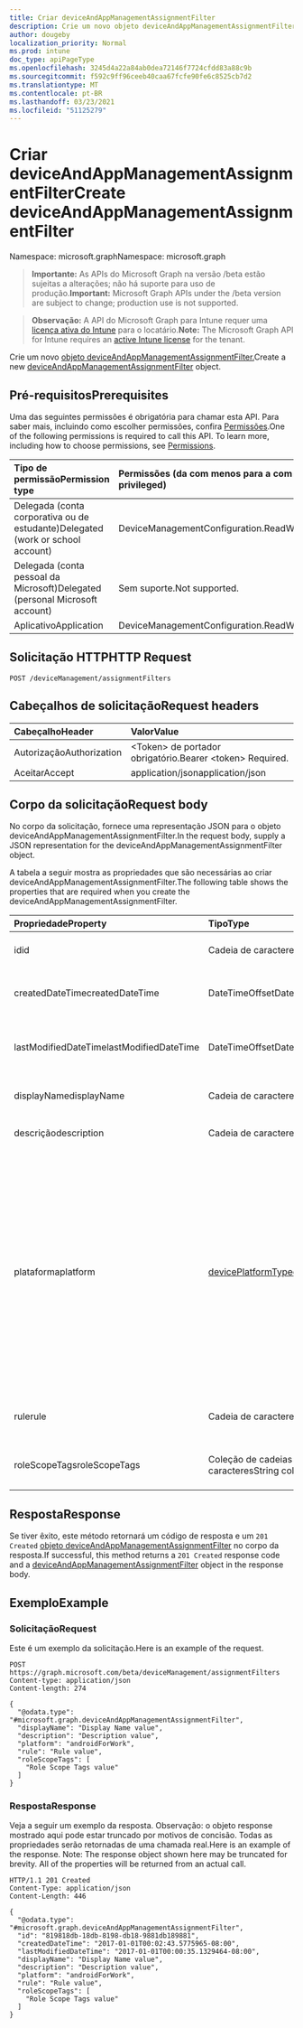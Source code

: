 ```yaml
---
title: Criar deviceAndAppManagementAssignmentFilter
description: Crie um novo objeto deviceAndAppManagementAssignmentFilter.
author: dougeby
localization_priority: Normal
ms.prod: intune
doc_type: apiPageType
ms.openlocfilehash: 3245d4a22a84ab0dea72146f7724cfdd83a88c9b
ms.sourcegitcommit: f592c9ff96ceeb40caa67fcfe90fe6c8525cb7d2
ms.translationtype: MT
ms.contentlocale: pt-BR
ms.lasthandoff: 03/23/2021
ms.locfileid: "51125279"
---
```

# <a name="create-deviceandappmanagementassignmentfilter"></a><span data-ttu-id="c802e-103">Criar deviceAndAppManagementAssignmentFilter</span><span class="sxs-lookup"><span data-stu-id="c802e-103">Create deviceAndAppManagementAssignmentFilter</span></span>

<span data-ttu-id="c802e-104">Namespace: microsoft.graph</span><span class="sxs-lookup"><span data-stu-id="c802e-104">Namespace: microsoft.graph</span></span>

> <span data-ttu-id="c802e-105">**Importante:** As APIs do Microsoft Graph na versão /beta estão sujeitas a alterações; não há suporte para uso de produção.</span><span class="sxs-lookup"><span data-stu-id="c802e-105">**Important:** Microsoft Graph APIs under the /beta version are subject to change; production use is not supported.</span></span>

> <span data-ttu-id="c802e-106">**Observação:** A API do Microsoft Graph para Intune requer uma [licença ativa do Intune](https://go.microsoft.com/fwlink/?linkid=839381) para o locatário.</span><span class="sxs-lookup"><span data-stu-id="c802e-106">**Note:** The Microsoft Graph API for Intune requires an [active Intune license](https://go.microsoft.com/fwlink/?linkid=839381) for the tenant.</span></span>

<span data-ttu-id="c802e-107">Crie um novo [objeto deviceAndAppManagementAssignmentFilter.](../resources/intune-policyset-deviceandappmanagementassignmentfilter.md)</span><span class="sxs-lookup"><span data-stu-id="c802e-107">Create a new [deviceAndAppManagementAssignmentFilter](../resources/intune-policyset-deviceandappmanagementassignmentfilter.md) object.</span></span>

## <a name="prerequisites"></a><span data-ttu-id="c802e-108">Pré-requisitos</span><span class="sxs-lookup"><span data-stu-id="c802e-108">Prerequisites</span></span>
<span data-ttu-id="c802e-p101">Uma das seguintes permissões é obrigatória para chamar esta API. Para saber mais, incluindo como escolher permissões, confira [Permissões](/graph/permissions-reference).</span><span class="sxs-lookup"><span data-stu-id="c802e-p101">One of the following permissions is required to call this API. To learn more, including how to choose permissions, see [Permissions](/graph/permissions-reference).</span></span>

|<span data-ttu-id="c802e-111">Tipo de permissão</span><span class="sxs-lookup"><span data-stu-id="c802e-111">Permission type</span></span>|<span data-ttu-id="c802e-112">Permissões (da com menos para a com mais privilégios)</span><span class="sxs-lookup"><span data-stu-id="c802e-112">Permissions (from least to most privileged)</span></span>|
|:---|:---|
|<span data-ttu-id="c802e-113">Delegada (conta corporativa ou de estudante)</span><span class="sxs-lookup"><span data-stu-id="c802e-113">Delegated (work or school account)</span></span>|<span data-ttu-id="c802e-114">DeviceManagementConfiguration.ReadWrite.All</span><span class="sxs-lookup"><span data-stu-id="c802e-114">DeviceManagementConfiguration.ReadWrite.All</span></span>|
|<span data-ttu-id="c802e-115">Delegada (conta pessoal da Microsoft)</span><span class="sxs-lookup"><span data-stu-id="c802e-115">Delegated (personal Microsoft account)</span></span>|<span data-ttu-id="c802e-116">Sem suporte.</span><span class="sxs-lookup"><span data-stu-id="c802e-116">Not supported.</span></span>|
|<span data-ttu-id="c802e-117">Aplicativo</span><span class="sxs-lookup"><span data-stu-id="c802e-117">Application</span></span>|<span data-ttu-id="c802e-118">DeviceManagementConfiguration.ReadWrite.All</span><span class="sxs-lookup"><span data-stu-id="c802e-118">DeviceManagementConfiguration.ReadWrite.All</span></span>|

## <a name="http-request"></a><span data-ttu-id="c802e-119">Solicitação HTTP</span><span class="sxs-lookup"><span data-stu-id="c802e-119">HTTP Request</span></span>
<!-- {
  "blockType": "ignored"
}
-->
``` http
POST /deviceManagement/assignmentFilters
```

## <a name="request-headers"></a><span data-ttu-id="c802e-120">Cabeçalhos de solicitação</span><span class="sxs-lookup"><span data-stu-id="c802e-120">Request headers</span></span>
|<span data-ttu-id="c802e-121">Cabeçalho</span><span class="sxs-lookup"><span data-stu-id="c802e-121">Header</span></span>|<span data-ttu-id="c802e-122">Valor</span><span class="sxs-lookup"><span data-stu-id="c802e-122">Value</span></span>|
|:---|:---|
|<span data-ttu-id="c802e-123">Autorização</span><span class="sxs-lookup"><span data-stu-id="c802e-123">Authorization</span></span>|<span data-ttu-id="c802e-124">&lt;Token&gt; de portador obrigatório.</span><span class="sxs-lookup"><span data-stu-id="c802e-124">Bearer &lt;token&gt; Required.</span></span>|
|<span data-ttu-id="c802e-125">Aceitar</span><span class="sxs-lookup"><span data-stu-id="c802e-125">Accept</span></span>|<span data-ttu-id="c802e-126">application/json</span><span class="sxs-lookup"><span data-stu-id="c802e-126">application/json</span></span>|

## <a name="request-body"></a><span data-ttu-id="c802e-127">Corpo da solicitação</span><span class="sxs-lookup"><span data-stu-id="c802e-127">Request body</span></span>
<span data-ttu-id="c802e-128">No corpo da solicitação, fornece uma representação JSON para o objeto deviceAndAppManagementAssignmentFilter.</span><span class="sxs-lookup"><span data-stu-id="c802e-128">In the request body, supply a JSON representation for the deviceAndAppManagementAssignmentFilter object.</span></span>

<span data-ttu-id="c802e-129">A tabela a seguir mostra as propriedades que são necessárias ao criar deviceAndAppManagementAssignmentFilter.</span><span class="sxs-lookup"><span data-stu-id="c802e-129">The following table shows the properties that are required when you create the deviceAndAppManagementAssignmentFilter.</span></span>

|<span data-ttu-id="c802e-130">Propriedade</span><span class="sxs-lookup"><span data-stu-id="c802e-130">Property</span></span>|<span data-ttu-id="c802e-131">Tipo</span><span class="sxs-lookup"><span data-stu-id="c802e-131">Type</span></span>|<span data-ttu-id="c802e-132">Descrição</span><span class="sxs-lookup"><span data-stu-id="c802e-132">Description</span></span>|
|:---|:---|:---|
|<span data-ttu-id="c802e-133">id</span><span class="sxs-lookup"><span data-stu-id="c802e-133">id</span></span>|<span data-ttu-id="c802e-134">Cadeia de caracteres</span><span class="sxs-lookup"><span data-stu-id="c802e-134">String</span></span>|<span data-ttu-id="c802e-135">Chave do Filtro de Atribuição.</span><span class="sxs-lookup"><span data-stu-id="c802e-135">Key of the Assignment Filter.</span></span>|
|<span data-ttu-id="c802e-136">createdDateTime</span><span class="sxs-lookup"><span data-stu-id="c802e-136">createdDateTime</span></span>|<span data-ttu-id="c802e-137">DateTimeOffset</span><span class="sxs-lookup"><span data-stu-id="c802e-137">DateTimeOffset</span></span>|<span data-ttu-id="c802e-138">Hora de criação do Filtro de Atribuição.</span><span class="sxs-lookup"><span data-stu-id="c802e-138">Creation time of the Assignment Filter.</span></span>|
|<span data-ttu-id="c802e-139">lastModifiedDateTime</span><span class="sxs-lookup"><span data-stu-id="c802e-139">lastModifiedDateTime</span></span>|<span data-ttu-id="c802e-140">DateTimeOffset</span><span class="sxs-lookup"><span data-stu-id="c802e-140">DateTimeOffset</span></span>|<span data-ttu-id="c802e-141">Última hora modificada do Filtro de Atribuição.</span><span class="sxs-lookup"><span data-stu-id="c802e-141">Last modified time of the Assignment Filter.</span></span>|
|<span data-ttu-id="c802e-142">displayName</span><span class="sxs-lookup"><span data-stu-id="c802e-142">displayName</span></span>|<span data-ttu-id="c802e-143">Cadeia de caracteres</span><span class="sxs-lookup"><span data-stu-id="c802e-143">String</span></span>|<span data-ttu-id="c802e-144">DisplayName do Filtro de Atribuição.</span><span class="sxs-lookup"><span data-stu-id="c802e-144">DisplayName of the Assignment Filter.</span></span>|
|<span data-ttu-id="c802e-145">descrição</span><span class="sxs-lookup"><span data-stu-id="c802e-145">description</span></span>|<span data-ttu-id="c802e-146">Cadeia de caracteres</span><span class="sxs-lookup"><span data-stu-id="c802e-146">String</span></span>|<span data-ttu-id="c802e-147">Descrição do Filtro de Atribuição.</span><span class="sxs-lookup"><span data-stu-id="c802e-147">Description of the Assignment Filter.</span></span>|
|<span data-ttu-id="c802e-148">plataforma</span><span class="sxs-lookup"><span data-stu-id="c802e-148">platform</span></span>|[<span data-ttu-id="c802e-149">devicePlatformType</span><span class="sxs-lookup"><span data-stu-id="c802e-149">devicePlatformType</span></span>](../resources/intune-shared-deviceplatformtype.md)|<span data-ttu-id="c802e-150">Tipo de plataforma dos dispositivos nos quais o Filtro de Atribuição será aplicável.</span><span class="sxs-lookup"><span data-stu-id="c802e-150">Platform type of the devices on which the Assignment Filter will be applicable.</span></span> <span data-ttu-id="c802e-151">Os valores possíveis são: `android`, `androidForWork`, `iOS`, `macOS`, `windowsPhone81`, `windows81AndLater`, `windows10AndLater`, `androidWorkProfile`, `unknown`.</span><span class="sxs-lookup"><span data-stu-id="c802e-151">Possible values are: `android`, `androidForWork`, `iOS`, `macOS`, `windowsPhone81`, `windows81AndLater`, `windows10AndLater`, `androidWorkProfile`, `unknown`.</span></span>|
|<span data-ttu-id="c802e-152">rule</span><span class="sxs-lookup"><span data-stu-id="c802e-152">rule</span></span>|<span data-ttu-id="c802e-153">Cadeia de caracteres</span><span class="sxs-lookup"><span data-stu-id="c802e-153">String</span></span>|<span data-ttu-id="c802e-154">Definição de regra do Filtro de Atribuição.</span><span class="sxs-lookup"><span data-stu-id="c802e-154">Rule definition of the Assignment Filter.</span></span>|
|<span data-ttu-id="c802e-155">roleScopeTags</span><span class="sxs-lookup"><span data-stu-id="c802e-155">roleScopeTags</span></span>|<span data-ttu-id="c802e-156">Coleção de cadeias de caracteres</span><span class="sxs-lookup"><span data-stu-id="c802e-156">String collection</span></span>|<span data-ttu-id="c802e-157">RoleScopeTags do Filtro de Atribuição.</span><span class="sxs-lookup"><span data-stu-id="c802e-157">RoleScopeTags of the Assignment Filter.</span></span>|



## <a name="response"></a><span data-ttu-id="c802e-158">Resposta</span><span class="sxs-lookup"><span data-stu-id="c802e-158">Response</span></span>
<span data-ttu-id="c802e-159">Se tiver êxito, este método retornará um código de resposta e um `201 Created` [objeto deviceAndAppManagementAssignmentFilter](../resources/intune-policyset-deviceandappmanagementassignmentfilter.md) no corpo da resposta.</span><span class="sxs-lookup"><span data-stu-id="c802e-159">If successful, this method returns a `201 Created` response code and a [deviceAndAppManagementAssignmentFilter](../resources/intune-policyset-deviceandappmanagementassignmentfilter.md) object in the response body.</span></span>

## <a name="example"></a><span data-ttu-id="c802e-160">Exemplo</span><span class="sxs-lookup"><span data-stu-id="c802e-160">Example</span></span>

### <a name="request"></a><span data-ttu-id="c802e-161">Solicitação</span><span class="sxs-lookup"><span data-stu-id="c802e-161">Request</span></span>
<span data-ttu-id="c802e-162">Este é um exemplo da solicitação.</span><span class="sxs-lookup"><span data-stu-id="c802e-162">Here is an example of the request.</span></span>
``` http
POST https://graph.microsoft.com/beta/deviceManagement/assignmentFilters
Content-type: application/json
Content-length: 274

{
  "@odata.type": "#microsoft.graph.deviceAndAppManagementAssignmentFilter",
  "displayName": "Display Name value",
  "description": "Description value",
  "platform": "androidForWork",
  "rule": "Rule value",
  "roleScopeTags": [
    "Role Scope Tags value"
  ]
}
```

### <a name="response"></a><span data-ttu-id="c802e-163">Resposta</span><span class="sxs-lookup"><span data-stu-id="c802e-163">Response</span></span>
<span data-ttu-id="c802e-p103">Veja a seguir um exemplo da resposta. Observação: o objeto response mostrado aqui pode estar truncado por motivos de concisão. Todas as propriedades serão retornadas de uma chamada real.</span><span class="sxs-lookup"><span data-stu-id="c802e-p103">Here is an example of the response. Note: The response object shown here may be truncated for brevity. All of the properties will be returned from an actual call.</span></span>
``` http
HTTP/1.1 201 Created
Content-Type: application/json
Content-Length: 446

{
  "@odata.type": "#microsoft.graph.deviceAndAppManagementAssignmentFilter",
  "id": "819818db-18db-8198-db18-9881db189881",
  "createdDateTime": "2017-01-01T00:02:43.5775965-08:00",
  "lastModifiedDateTime": "2017-01-01T00:00:35.1329464-08:00",
  "displayName": "Display Name value",
  "description": "Description value",
  "platform": "androidForWork",
  "rule": "Rule value",
  "roleScopeTags": [
    "Role Scope Tags value"
  ]
}
```




